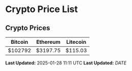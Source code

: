 # Crypto Price List

## Crypto Prices
| Bitcoin | Ethereum | Litecoin |
| ------- | -------- | -------- |
| $102792 | $3197.75 | $115.03 |
**Last Updated:** 2025-01-28 11:11 UTC
**Last Updated:** $DATE$
